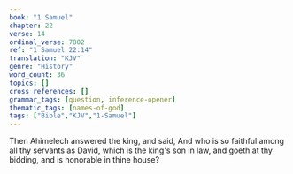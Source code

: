 ```yaml
---
book: "1 Samuel"
chapter: 22
verse: 14
ordinal_verse: 7802
ref: "1 Samuel 22:14"
translation: "KJV"
genre: "History"
word_count: 36
topics: []
cross_references: []
grammar_tags: [question, inference-opener]
thematic_tags: [names-of-god]
tags: ["Bible","KJV","1-Samuel"]
---
```

Then Ahimelech answered the king, and said, And who is so faithful among all thy servants as David, which is the king's son in law, and goeth at thy bidding, and is honorable in thine house?
